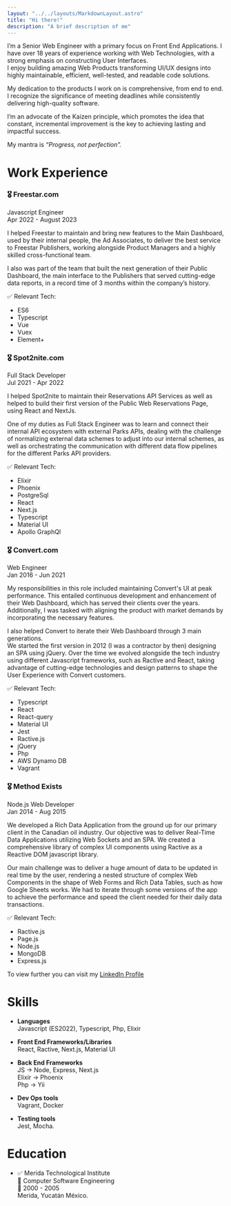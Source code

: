 ```yaml
---
layout: "../../layouts/MarkdownLayout.astro"
title: "Hi there!"
description: "A brief description of me"
---
```



I’m a Senior Web Engineer with a primary focus on Front End Applications. I have over 18 years of experience working with Web Technologies, with a strong emphasis on constructing User Interfaces.  
I enjoy building amazing Web Products transforming UI/UX designs into highly maintainable, efficient, well-tested, and readable code solutions.

My dedication to the products I work on is comprehensive, from end to end. I recognize the significance of meeting deadlines while consistently delivering high-quality software. 

I’m an advocate of the Kaizen principle, which promotes the idea that constant, incremental improvement is the key to achieving lasting and impactful success.

My mantra is _“Progress, not perfection”._


# Work Experience


### 🎖️ Freestar.com  
Javascript Engineer  
Apr 2022 - August 2023

I helped Freestar to maintain and bring new features to the Main Dashboard, used by their internal people, the Ad Associates, to deliver the best service to Freestar Publishers, working alongside Product Managers and a highly skilled cross-functional team. 

I also was part of the team that built the next generation of their Public Dashboard, the main interface to the Publishers that served cutting-edge data reports, in a record time of 3 months within the company’s history.


✅ Relevant Tech:   
- ES6
- Typescript
- Vue
- Vuex
- Element+  

### 🎖️ Spot2nite.com  
Full Stack Developer  
Jul 2021 - Apr 2022  

I helped Spot2nite to maintain their Reservations API Services as well as helped to build their first version of the Public Web Reservations Page, using React and NextJs.

One of my duties as Full Stack Engineer was to learn and connect their internal API ecosystem with external Parks APIs, dealing with the challenge of normalizing external data schemes to adjust into our internal schemes, as well as orchestrating the communication with different data flow pipelines for the different Parks API providers.


✅ Relevant Tech:   
- Elixir
- Phoenix
- PostgreSql
- React
- Next.js
- Typescript
- Material UI
- Apollo GraphQl  

### 🎖️ Convert.com  
Web Engineer  
Jan 2016 - Jun 2021  

My responsibilities in this role included maintaining Convert's UI at peak performance. This entailed continuous development and enhancement of their Web Dashboard, which has served their clients over the years. Additionally, I was tasked with aligning the product with market demands by incorporating the necessary features.

I also helped Convert to  iterate their Web Dashboard through 3 main generations.  
We started the first version in 2012 (I was a contractor by then) designing an SPA using jQuery. Over the time we evolved alongside the tech industry using different Javascript frameworks, such as Ractive and React, taking advantage of cutting-edge technologies and design patterns to shape the User Experience with Convert customers.
  

✅ Relevant Tech:   
- Typescript
- React
- React-query
- Material UI
- Jest
- Ractive.js
- jQuery
- Php
- AWS Dynamo DB
- Vagrant  

### 🎖️ Method Exists  
Node.js Web Developer  
Jan 2014 - Aug 2015  

We developed a Rich Data Application from the ground up for our primary client in the Canadian oil industry. Our objective was to deliver Real-Time Data Applications utilizing Web Sockets and an SPA. We created a comprehensive library of complex UI components using Ractive as a Reactive DOM javascript library. 

Our main challenge was to deliver a huge amount of data to be updated in real time by the user, rendering a nested structure of complex Web Components in the shape of Web Forms and Rich Data Tables, such as how Google Sheets works. We had to iterate through some versions of the app to achieve the performance and speed the client needed for their daily data transactions.


✅ Relevant Tech:   
- Ractive.js
- Page.js
- Node.js
- MongoDB
- Express.js  


To view further you can visit my [LinkedIn Profile](https://www.linkedin.com/in/alejandrogomezarceo/)

# Skills

- **Languages**   
  Javascript (ES2022), Typescript, Php, Elixir

- **Front End Frameworks/Libraries**   
  React, Ractive, Next.js, Material UI

- **Back End Frameworks**   
  JS -> Node, Express, Next.js  
  Elixir -> Phoenix  
  Php -> Yii  

- **Dev Ops tools**   
  Vagrant, Docker  

- **Testing tools**  
  Jest, Mocha.  

# Education

- ✅ Merida Technological Institute  
  🏅 Computer Software Engineering  
  📅 2000 - 2005  
  Merida, Yucatán México.
